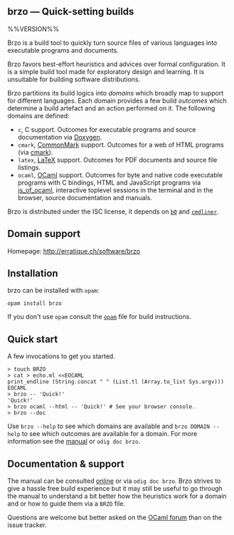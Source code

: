 brzo — Quick-setting builds
-------------------------------------------------------------------------------
%%VERSION%%

Brzo is a build tool to quickly turn source files of various languages
into executable programs and documents.

Brzo favors best-effort heuristics and advices over formal
configuration. It is a simple build tool made for exploratory design
and learning. It is unsuitable for building software distributions.

Brzo partitions its build logics into *domains* which broadly map to
support for different languages. Each domain provides a few build
*outcomes* which determine a build artefact and an action performed on
it. The following domains are defined:

* `c`, C support. Outcomes for executable programs and source
  documentation via [Doxygen][doxygen]. 
* `cmark`, [CommonMark][commonmark] support. Outcomes for a web of
  HTML programs (via [cmark][cmark]).
* `latex`, [LaTeX][latex] support. Outcomes for PDF documents and
  source file listings.
* `ocaml`, [OCaml][ocaml] support. Outcomes for byte and native code
  executable programs with C bindings, HTML and JavaScript programs
  via [js_of_ocaml][jsoo], interactive toplevel sessions in the
  terminal and in the browser, source documentation and manuals.

Brzo is distributed under the ISC license, it depends on [`b0`][b0] and
[`cmdliner`][cmdliner].

## Domain support

Homepage: http://erratique.ch/software/brzo  

[emscripten]: http://emscripten.org
[doxygen]: http://www.doxygen.org/
[commonmark]: https://commonmark.org/
[cmark]: https://github.com/commonmark/cmark
[latex]: https://www.latex-project.org
[ocaml]: https://ocaml.org
[jsoo]: https://ocsigen.org/js_of_ocaml
[b0]: https://erratique.ch/software/b0
[cmdliner]: https://erratique.ch/software/cmdliner

## Installation

brzo can be installed with `opam`:

    opam install brzo

If you don't use `opam` consult the [`opam`](opam) file for build
instructions.

## Quick start

A few invocations to get you started.

```shell
> touch BRZO
> cat > echo.ml <<EOCAML
print_endline (String.concat " " (List.tl (Array.to_list Sys.argv)))
EOCAML
> brzo -- 'Quick!'
'Quick!'
> brzo ocaml --html -- 'Quick!' # See your browser console.
> brzo --doc 
```

Use `brzo --help` to see which domains are available and `brzo DOMAIN
--help` to see which outcomes are available for a domain. For more
information see the [manual][doc] or `odig doc brzo`.

## Documentation & support

The manual can be consulted [online][doc] or via `odig doc brzo`.
Brzo strives to give a hassle free build experience but it may still
be useful to go through the manual to understand a bit better how the
heuristics work for a domain and or how to guide them via a `BRZO`
file.

Questions are welcome but better asked on the [OCaml forum][ocaml-forum]
than on the issue tracker.

[doc]: https://erratique.ch/software/brzo/doc/
[ocaml-forum]: https://discuss.ocaml.org/
